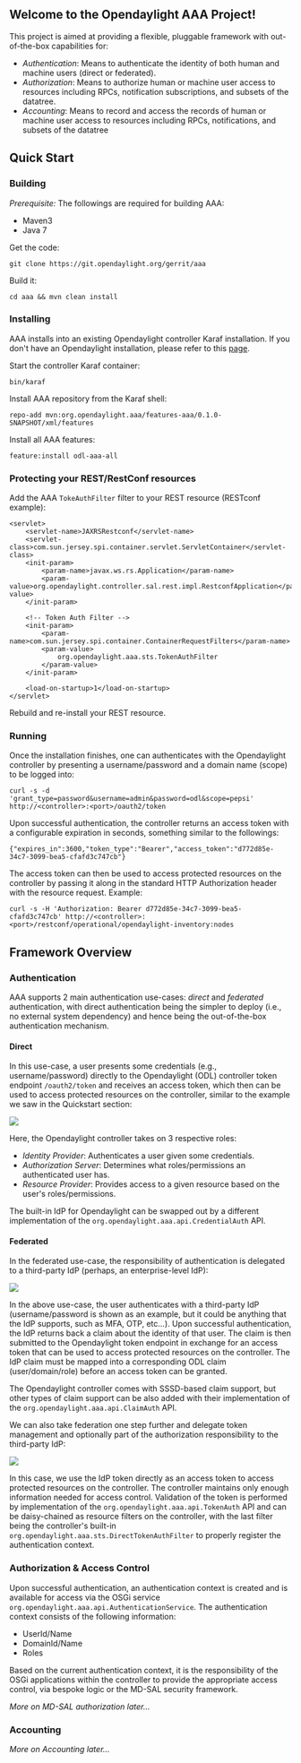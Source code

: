 ## Welcome to the Opendaylight AAA Project!

This project is aimed at providing a flexible, pluggable framework with out-of-the-box capabilities for:

* *Authentication*:  Means to authenticate the identity of both human and machine users (direct or federated).
* *Authorization*:  Means to authorize human or machine user access to resources including RPCs, notification subscriptions, and subsets of the datatree.
* *Accounting*:  Means to record and access the records of human or machine user access to resources including RPCs, notifications, and subsets of the datatree

## Quick Start

### Building

*Prerequisite:*  The followings are required for building AAA:

- Maven3
- Java 7

Get the code:

    git clone https://git.opendaylight.org/gerrit/aaa

Build it:

    cd aaa && mvn clean install

### Installing

AAA installs into an existing Opendaylight controller Karaf installation.  If you don't have an Opendaylight installation, please refer to this [page](https://wiki.opendaylight.org/view/OpenDaylight_Controller:Installation).

Start the controller Karaf container:

	bin/karaf

Install AAA repository from the Karaf shell:

	repo-add mvn:org.opendaylight.aaa/features-aaa/0.1.0-SNAPSHOT/xml/features

Install all AAA features:

	feature:install odl-aaa-all

### Protecting your REST/RestConf resources

Add the AAA `TokeAuthFilter` filter to your REST resource (RESTconf example):

    <servlet>
        <servlet-name>JAXRSRestconf</servlet-name>
        <servlet-class>com.sun.jersey.spi.container.servlet.ServletContainer</servlet-class>
        <init-param>
            <param-name>javax.ws.rs.Application</param-name>
            <param-value>org.opendaylight.controller.sal.rest.impl.RestconfApplication</param-value>
        </init-param>
        
        <!-- Token Auth Filter -->
        <init-param>
            <param-name>com.sun.jersey.spi.container.ContainerRequestFilters</param-name>
            <param-value>
                org.opendaylight.aaa.sts.TokenAuthFilter
            </param-value>
        </init-param>
        
        <load-on-startup>1</load-on-startup>
    </servlet>

Rebuild and re-install your REST resource. 

### Running

Once the installation finishes, one can authenticates with the Opendaylight controller by presenting a username/password and a domain name (scope) to be logged into:

    curl -s -d 'grant_type=password&username=admin&password=odl&scope=pepsi' http://<controller>:<port>/oauth2/token

Upon successful authentication, the controller returns an access token with a configurable expiration in seconds, something similar to the followings:

    {"expires_in":3600,"token_type":"Bearer","access_token":"d772d85e-34c7-3099-bea5-cfafd3c747cb"}

The access token can then be used to access protected resources on the controller by passing it along in the standard HTTP Authorization header with the resource request.  Example:

    curl -s -H 'Authorization: Bearer d772d85e-34c7-3099-bea5-cfafd3c747cb' http://<controller>:<port>/restconf/operational/opendaylight-inventory:nodes

## Framework Overview

### Authentication

AAA supports 2 main authentication use-cases:  *direct* and *federated* authentication, with direct authentication being the simpler to deploy (i.e., no external system dependency) and hence being the out-of-the-box authentication mechanism.   

#### Direct

In this use-case, a user presents some credentials (e.g., username/password) directly to the Opendaylight (ODL) controller token endpoint `/oauth2/token` and receives an access token, which then can be used to access protected resources on the controller, similar to the example we saw in the Quickstart section: 

![](https://wiki.opendaylight.org/images/c/cc/Direct_authn.png)

Here, the Opendaylight controller takes on 3 respective roles:

- *Identity Provider*:  Authenticates a user given some credentials.
- *Authorization Server*:  Determines what roles/permissions an authenticated user has.
- *Resource Provider*:  Provides access to a given resource based on the user's roles/permissions.

The built-in IdP for Opendaylight can be swapped out by a different implementation of the `org.opendaylight.aaa.api.CredentialAuth` API.

#### Federated

In the federated use-case, the responsibility of authentication is delegated to a third-party IdP (perhaps, an enterprise-level IdP): 

![](https://wiki.opendaylight.org/images/f/fd/Federated_authn1.png)

In the above use-case, the user authenticates with a third-party IdP (username/password is shown as an example, but it could be anything that the IdP supports, such as MFA, OTP, etc...).  Upon successful authentication, the IdP  returns back a claim about the identity of that user.  The claim is then submitted to the Opendaylight token endpoint in exchange for an access token that can be used to access protected resources on the controller.  The IdP claim must be mapped into a corresponding ODL claim (user/domain/role) before an access token can be granted.

The Opendaylight controller comes with SSSD-based claim support, but other types of claim support can be also added with their implementation of the `org.opendaylight.aaa.api.ClaimAuth` API.

We can also take federation one step further and delegate token management and optionally part of the authorization responsibility to the third-party IdP:

![](https://wiki.opendaylight.org/images/2/22/Federated_authn2.png)

In this case, we use the IdP token directly as an access token to access protected resources on the controller.  The controller maintains only enough information needed for access control.  Validation of the token is performed by implementation of the `org.opendaylight.aaa.api.TokenAuth` API and can be daisy-chained as resource filters on the controller, with the last filter being the controller's built-in  `org.opendaylight.aaa.sts.DirectTokenAuthFilter` to properly register the authentication context.

### Authorization & Access Control

Upon successful authentication, an authentication context is created and is available for access via the OSGi service `org.opendaylight.aaa.api.AuthenticationService`.  The authentication context consists of the following information:

* UserId/Name
* DomainId/Name
* Roles

Based on the current authentication context, it is the responsibility of the OSGi applications within the controller to provide the appropriate access control, via bespoke logic or the MD-SAL security framework.  

*More on MD-SAL authorization later...*

### Accounting  

*More on Accounting later...*